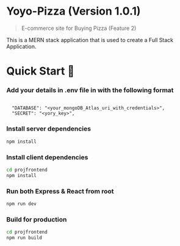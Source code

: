 # Yoyo-Pizza (Version 1.0.1)

> E-commerce site for Buying Pizza (Feature 2)

This is a MERN stack application that is used to create a Full Stack Application.

# Quick Start 🚀

### Add your details in .env file in with the following format

```

  "DATABASE": "<your_mongoDB_Atlas_uri_with_credentials>",
  "SECRET": "<yory_key>",

```

### Install server dependencies

```bash
npm install
```

### Install client dependencies

```bash
cd projfrontend
npm install
```

### Run both Express & React from root

```bash
npm run dev
```

### Build for production

```bash
cd projfrontend
npm run build
```
